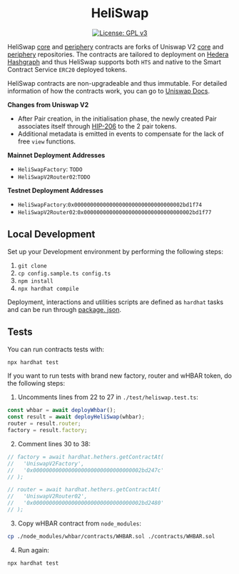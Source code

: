 <div align="center">

# HeliSwap

[![License: GPL v3](https://img.shields.io/badge/License-GPLv3-blue.svg)](https://www.gnu.org/licenses/gpl-3.0)

</div>

HeliSwap [core](./contracts/core) and [periphery](./contracts/periphery) contracts are forks of Uniswap V2 [core](https://github.com/Uniswap/v2-core) and 
[periphery](https://github.com/Uniswap/v2-periphery) repositories. The contracts are tailored to deployment on 
[Hedera Hashgraph](https://hedera.com/) and thus HeliSwap supports both `HTS` and native to the Smart Contract 
Service `ERC20` deployed tokens.

HeliSwap contracts are non-upgradeable and thus 
immutable. For detailed information of how the contracts work, you 
can go to [Uniswap Docs](https://docs.uniswap.org/).

**Changes from Uniswap V2**
- After Pair creation, in the initialisation phase, the newly created Pair associates itself through [HIP-206](https://hips.hedera.com/hip/hip-206) to the 2 
  pair 
  tokens.
- Additional metadata is emitted in events to compensate for the lack of free `view` functions.

**Mainnet Deployment Addresses**
- `HeliSwapFactory`: `TODO`
- `HeliSwapV2Router02`:`TODO`

**Testnet Deployment Addresses**
- `HeliSwapFactory`:`0x0000000000000000000000000000000002bd1f74`
- `HeliSwapV2Router02`:`0x0000000000000000000000000000000002bd1f77`

## Local Development

Set up your Development environment by performing the following steps:
1. `git clone`
2. `cp config.sample.ts config.ts`
3. `npm install`
4. `npx hardhat compile`

Deployment, interactions and utilities scripts are defined as `hardhat` tasks and can be run through [package.
json](./package.json).

## Tests

You can run contracts tests with:
```bash
npx hardhat test
```

If you want to run tests with brand new factory, router and wHBAR token, do the following steps:
1. Uncomments lines from 22 to 27 in `./test/heliswap.test.ts`:
```javascript
const whbar = await deployWhbar();
const result = await deployHeliSwap(whbar);
router = result.router;
factory = result.factory;
```
2. Comment lines 30 to 38:
```javascript
// factory = await hardhat.hethers.getContractAt(
//   'UniswapV2Factory',
//   '0x0000000000000000000000000000000002bd247c'
// );

// router = await hardhat.hethers.getContractAt(
//   'UniswapV2Router02',
//   '0x0000000000000000000000000000000002bd2480'
// );
```
3. Copy wHBAR contract from `node_modules`:
```bash
cp ./node_modules/whbar/contracts/WHBAR.sol ./contracts/WHBAR.sol
```
4. Run again:
```bash
npx hardhat test
```
